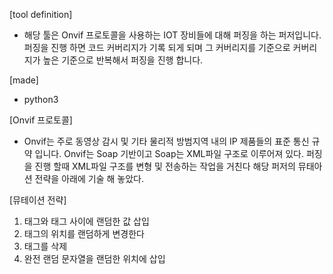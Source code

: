 [tool definition]
- 해당 툴은 Onvif 프로토콜을 사용하는 IOT 장비들에 대해 퍼징을 하는 퍼저입니다. 퍼징을 진행 하면 코드 커버리지가 기록 되게 되며 그 커버리지를 기준으로 커버리지가 높은 기준으로 반복해서 퍼징을 진행 합니다.

[made]
- python3

[Onvif 프로토콜]
- Onvif는 주로 동영상 감시 및 기타 물리적 방범지역 내의 IP 제품들의 표준 통신 규약 입니다. Onvif는 Soap 기반이고 Soap는 XML파일 구조로 이루어져 있다. 퍼징을 진행 할때 XML파일 구조를 변형 및 전송하는 작업을 거친다 해당 퍼저의 뮤태아션 전략을 아래에 기술 해 놓았다.

[뮤테이션 전략]
1. 태그와 태그 사이에 랜덤한 값 삽입
2. 태그의 위치를 랜덤하게 변경한다
3. 태그를 삭제
4. 완전 랜덤 문자열을 랜덤한 위치에 삽입

